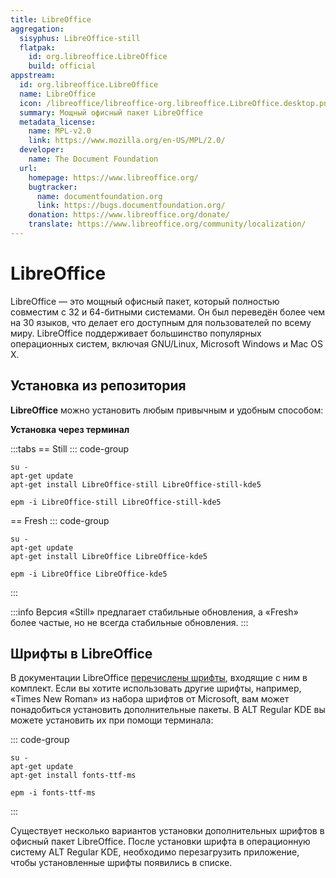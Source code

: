 ```yaml
---
title: LibreOffice
aggregation:
  sisyphus: LibreOffice-still
  flatpak:
    id: org.libreoffice.LibreOffice
    build: official
appstream:
  id: org.libreoffice.LibreOffice
  name: LibreOffice
  icon: /libreoffice/libreoffice-org.libreoffice.LibreOffice.desktop.png
  summary: Мощный офисный пакет LibreOffice
  metadata_license:
    name: MPL-v2.0
    link: https://www.mozilla.org/en-US/MPL/2.0/
  developer:
    name: The Document Foundation
  url:
    homepage: https://www.libreoffice.org/
    bugtracker:
      name: documentfoundation.org
      link: https://bugs.documentfoundation.org/
    donation: https://www.libreoffice.org/donate/
    translate: https://www.libreoffice.org/community/localization/
---
```


# LibreOffice

LibreOffice — это мощный офисный пакет, который полностью совместим с 32 и 64-битными системами.
Он был переведён более чем на 30 языков, что делает его доступным для пользователей по всему миру.
LibreOffice поддерживает большинство популярных операционных систем, включая GNU/Linux, Microsoft Windows и Mac OS X.

## Установка из репозитория

**LibreOffice** можно установить любым привычным и удобным способом:

**Установка через терминал**

:::tabs
== Still
::: code-group

```shell[apt-get]
su -
apt-get update
apt-get install LibreOffice-still LibreOffice-still-kde5
```

```shell[epm]
epm -i LibreOffice-still LibreOffice-still-kde5
```

== Fresh
::: code-group

```shell[apt-get]
su -
apt-get update
apt-get install LibreOffice LibreOffice-kde5
```

```shell[epm]
epm -i LibreOffice LibreOffice-kde5
```

:::

:::info
Версия «Still» предлагает стабильные обновления, а «Fresh» более частые, но не всегда стабильные обновления.
:::

<!--@include: @apps/.parts/install/content-flatpak.md-->

## Шрифты в LibreOffice

В документации LibreOffice [перечислены шрифты](https://wiki.documentfoundation.org/Fonts), входящие с ним в комплект.
Если вы хотите использовать другие шрифты, например, «Times New Roman» из набора шрифтов от Microsoft, вам может понадобиться установить дополнительные пакеты.
В ALT Regular KDE вы можете установить их при помощи терминала:

::: code-group

```shell[apt-get]
su -
apt-get update
apt-get install fonts-ttf-ms
```

```shell[epm]
epm -i fonts-ttf-ms
```

:::

Существует несколько вариантов установки дополнительных шрифтов в офисный пакет LibreOffice.
После установки шрифта в операционную систему ALT Regular KDE, необходимо перезагрузить приложение, чтобы установленные шрифты появились в списке.
